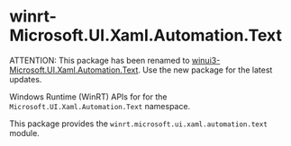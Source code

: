 <!-- warning: Please don't edit this file. It was automatically generated. -->

# winrt-Microsoft.UI.Xaml.Automation.Text

ATTENTION: This package has been renamed to
[winui3-Microsoft.UI.Xaml.Automation.Text](https://pypi.org/project/winui3-Microsoft.UI.Xaml.Automation.Text/).
Use the new package for the latest updates.

Windows Runtime (WinRT) APIs for for the `Microsoft.UI.Xaml.Automation.Text` namespace.

This package provides the `winrt.microsoft.ui.xaml.automation.text` module.
